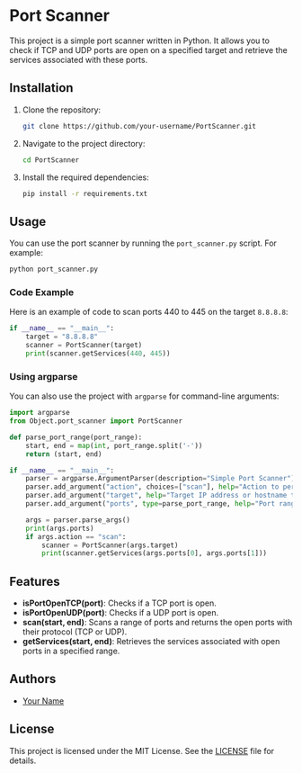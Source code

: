 # Port Scanner

This project is a simple port scanner written in Python. It allows you to check if TCP and UDP ports are open on a specified target and retrieve the services associated with these ports.

## Installation

1. Clone the repository:
    ```bash
    git clone https://github.com/your-username/PortScanner.git
    ```
2. Navigate to the project directory:
    ```bash
    cd PortScanner
    ```
3. Install the required dependencies:
    ```bash
    pip install -r requirements.txt
    ```

## Usage

You can use the port scanner by running the `port_scanner.py` script. For example:

```bash
python port_scanner.py
```

### Code Example

Here is an example of code to scan ports 440 to 445 on the target `8.8.8.8`:

```python
if __name__ == "__main__":
    target = "8.8.8.8"
    scanner = PortScanner(target)
    print(scanner.getServices(440, 445))
```

### Using argparse

You can also use the project with `argparse` for command-line arguments:

```python
import argparse
from Object.port_scanner import PortScanner

def parse_port_range(port_range):
    start, end = map(int, port_range.split('-'))
    return (start, end)

if __name__ == "__main__":
    parser = argparse.ArgumentParser(description="Simple Port Scanner")
    parser.add_argument("action", choices=["scan"], help="Action to perform (e.g., 'scan')")
    parser.add_argument("target", help="Target IP address or hostname to scan")
    parser.add_argument("ports", type=parse_port_range, help="Port range to scan (e.g., '1-1100')")

    args = parser.parse_args()
    print(args.ports)
    if args.action == "scan":
        scanner = PortScanner(args.target)
        print(scanner.getServices(args.ports[0], args.ports[1]))
```

## Features

- **isPortOpenTCP(port)**: Checks if a TCP port is open.
- **isPortOpenUDP(port)**: Checks if a UDP port is open.
- **scan(start, end)**: Scans a range of ports and returns the open ports with their protocol (TCP or UDP).
- **getServices(start, end)**: Retrieves the services associated with open ports in a specified range.

## Authors

- [Your Name](https://github.com/your-username)

## License

This project is licensed under the MIT License. See the [LICENSE](LICENSE) file for details.
